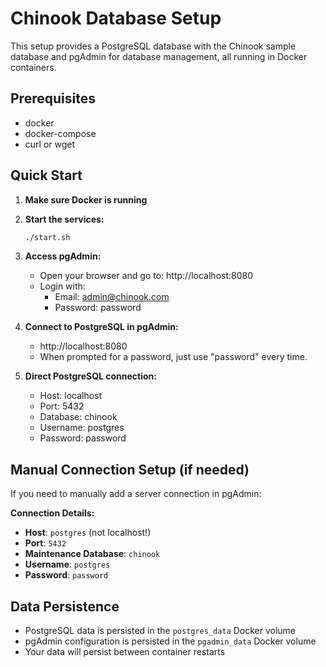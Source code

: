 # Chinook Database Setup

This setup provides a PostgreSQL database with the Chinook sample database and pgAdmin for database management, all running in Docker containers.

## Prerequisites

- docker 
- docker-compose
- curl or wget

## Quick Start

1. **Make sure Docker is running** 

2. **Start the services:**
   ```bash
   ./start.sh
   ```

3. **Access pgAdmin:**
   - Open your browser and go to: http://localhost:8080
   - Login with:
     - Email: admin@chinook.com
     - Password: password

4. **Connect to PostgreSQL in pgAdmin:**
   - http://localhost:8080
   - When prompted for a password, just use "password" every time.

5. **Direct PostgreSQL connection:**
   - Host: localhost
   - Port: 5432
   - Database: chinook
   - Username: postgres
   - Password: password

## Manual Connection Setup (if needed)

If you need to manually add a server connection in pgAdmin:

**Connection Details:**
- **Host**: `postgres` (not localhost!)
- **Port**: `5432`
- **Maintenance Database**: `chinook`
- **Username**: `postgres`
- **Password**: `password`


## Data Persistence

- PostgreSQL data is persisted in the `postgres_data` Docker volume
- pgAdmin configuration is persisted in the `pgadmin_data` Docker volume
- Your data will persist between container restarts
